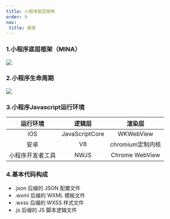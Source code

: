 ```yaml
---
title: 小程序底层架构
order: 9
nav:
 title: 框架
---
```


### 1.小程序底层框架（MINA）
![](https://i.loli.net/2021/11/29/fVt8P3oABZaQzW1.png)


### 2.小程序生命周期
![](https://res.wx.qq.com/wxdoc/dist/assets/img/page-lifecycle.2e646c86.png)

### 3.小程序Javascript运行环境

|     运行环境     |     逻辑层     | 渲染层           |
| :--------------: | :------------: | :----------------: |
|       iOS        | JavaScriptCore | WKWebView        |
|       安卓       |       V8       | chromium定制内核 |
| 小程序开发者工具 |      NWJS      | Chrome WebView   |


### 4.基本代码构成
- .json 后缀的 JSON 配置文件
- .wxml 后缀的 WXML 模板文件
- .wxss 后缀的 WXSS 样式文件
- .js 后缀的 JS 脚本逻辑文件


